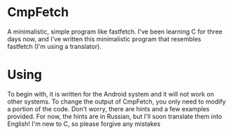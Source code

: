 # CmpFetch
A minimalistic, simple program like fastfetch. I've been learning C for three days now, and I've written this minimalistic program that resembles fastfetch (I'm using a translator).
# Using
To begin with, it is written for the Android system and it will not work on other systems. To change the output of CmpFetch, you only need to modify a portion of the code. Don't worry, there are hints and a few examples provided. For now, the hints are in Russian, but I'll soon translate them into English! I'm new to C, so please forgive any mistakes
